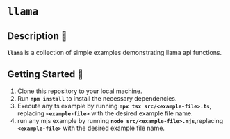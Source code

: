 # **`llama`**

## **Description 🚀**

**`llama`** is a collection of simple examples demonstrating llama api functions.

## **Getting Started 🏁**

1. Clone this repository to your local machine.
2. Run **`npm install`** to install the necessary dependencies.
3. Execute any ts example by running **`npx tsx src/<example-file>.ts`**, replacing **`<example-file>`** with the desired example file name.
4. run any mjs example by running **`node src/<example-file>.mjs`**,replacing **`<example-file>`** with the desired example file name.
